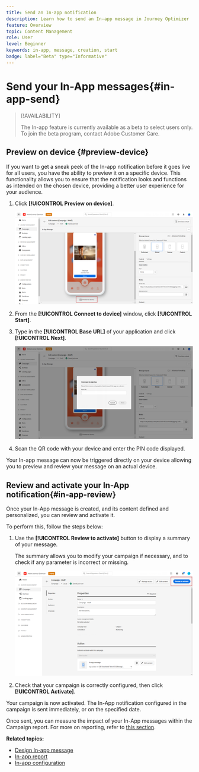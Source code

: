```yaml
---
title: Send an In-app notification
description: Learn how to send an In-app message in Journey Optimizer
feature: Overview
topic: Content Management
role: User
level: Beginner
keywords: in-app, message, creation, start
badge: label="Beta" type="Informative"
---
```

# Send your In-App messages{#in-app-send}

>[!AVAILABILITY]
>
>The In-app feature is currently available as a beta to select users only. To join the beta program, contact Adobe Customer Care.

## Preview on device {#preview-device}

If you want to get a sneak peek of the In-app notification before it goes live for all users, you have the ability to preview it on a specific device. This functionality allows you to ensure that the notification looks and functions as intended on the chosen device, providing a better user experience for your audience.

1. Click **[!UICONTROL Preview on device]**.

    ![](assets/in_app_create_6.png)

1. From the **[!UICONTROL Connect to device]** window, click **[!UICONTROL Start]**.

1. Type in the **[!UICONTROL Base URL]** of your application and click **[!UICONTROL Next]**.

    ![](assets/in_app_create_7.png)

1. Scan the QR code with your device and enter the PIN code displayed. 

Your In-app message can now be triggered directly on your device allowing you to preview and review your message on an actual device. 

## Review and activate your In-App notification{#in-app-review}

Once your In-App message is created, and its content defined and personalized, you can review and activate it.

To perform this, follow the steps below:

1. Use the **[!UICONTROL Review to activate]** button to display a summary of your message.

    The summary allows you to modify your campaign if necessary, and to check if any parameter is incorrect or missing.

    ![](assets/in_app_create_5.png)

1. Check that your campaign is correctly configured, then click **[!UICONTROL Activate]**.

Your campaign is now activated. The In-App notification configured in the campaign is sent immediately, or on the specified date.

Once sent, you can measure the impact of your In-App messages within the Campaign report. For more on reporting, refer to [this section](../reports/campaign-global-report.md#inapp-report).

**Related topics:**

* [Design In-app message](design-in-app.md)
* [In-app report](../reports/campaign-global-report.md#inapp-report)
* [In-app configuration](inapp-configuration.md)

